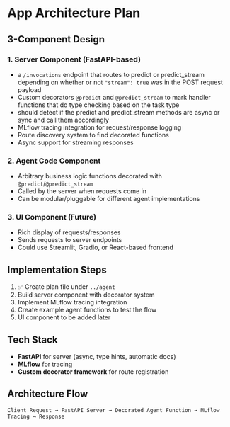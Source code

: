 # App Architecture Plan

## 3-Component Design

### 1. Server Component (FastAPI-based)

- a `/invocations` endpoint that routes to predict or predict_stream depending on whether or not `"stream": true` was in the POST request payload
- Custom decorators `@predict` and `@predict_stream` to mark handler functions that do type checking based on the task type
- should detect if the predict and predict_stream methods are async or sync and call them accordingly
- MLflow tracing integration for request/response logging
- Route discovery system to find decorated functions
- Async support for streaming responses

### 2. Agent Code Component

- Arbitrary business logic functions decorated with `@predict`/`@predict_stream`
- Called by the server when requests come in
- Can be modular/pluggable for different agent implementations

### 3. UI Component (Future)

- Rich display of requests/responses
- Sends requests to server endpoints
- Could use Streamlit, Gradio, or React-based frontend

## Implementation Steps

1. ✅ Create plan file under `../agent`
2. Build server component with decorator system
3. Implement MLflow tracing integration
4. Create example agent functions to test the flow
5. UI component to be added later

## Tech Stack

- **FastAPI** for server (async, type hints, automatic docs)
- **MLflow** for tracing
- **Custom decorator framework** for route registration

## Architecture Flow

```
Client Request → FastAPI Server → Decorated Agent Function → MLflow Tracing → Response
```

